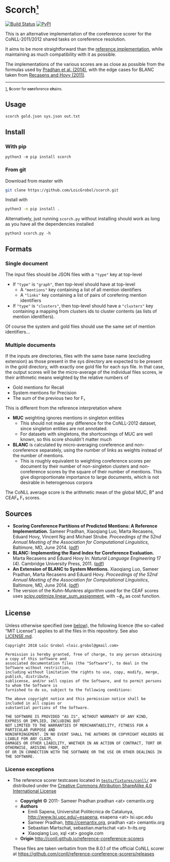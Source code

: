 Scorch<a id="footnote-0-1-backref" href="#footnote-0-1">¹</a>
======
[![Build Status](https://travis-ci.org/LoicGrobol/scorch.svg?branch=master)](https://travis-ci.org/LoicGrobol/scorch)
[![PyPI](https://img.shields.io/pypi/v/scorch.svg)](https://pypi.org/project/scorch)

This is an alternative implementation of the coreference scorer for the CoNLL-2011/2012 shared tasks on coreference resolution.

It aims to be more straightforward than the [reference implementation][ref-scorer], while maintaining as much compatibility with it as possible.

The implementations of the various scores are as close as possible from the formulas used by <a href="#pradhan2014scoring">Pradhan et al. (2014)</a>, with the edge cases for BLANC taken from <a href="recasens2011BLANC">Recasens and Hovy (2011)</a>.

---
<sub><a id="footnote-0-1" href="#footnote-0-1-backref">1.</a> **S**corer for **cor**eference **ch**ains.</sub>

[ref-scorer]: https://github.com/conll/reference-coreference-scorers

## Usage
```bash
scorch gold.json sys.json out.txt
```

## Install
### With pip
```
python3 -m pip install scorch
```

### From git
Download from master with
```bash
git clone https://github.com/LoicGrobol/scorch.git
```

Install with
```bash
python3 -m pip install .
```

Alternatively, just running `scorch.py` without installing should work as long as you have all the dependencies installed
```
python3 scorch.py -h
```

## Formats
### Single document
The input files should be JSON files with a `"type"` key at top-level

  - If `"type"` is `"graph"`, then top-level should have at top-level
     - A `"mentions"` key containing a list of all mention identifiers
     - A `"links"` key containing a list of pairs of corefering mention identifiers
  - If `"type"` is `"clusters"`, then top-level should have a `"clusters"` key containing a mapping
    from clusters ids to cluster contents (as lists of mention identifiers).

Of course the system and gold files should use the same set of mention identifiers…

### Multiple documents
If the inputs are directories, files with the same base name (excluding extension) as those present
in the sys directory are expected to be present in the gold directory, with exactly one gold file
for each sys file.
In that case, the output scores will be the micro-average of the individual files
scores, ie their arithmetic means weighted by the relative numbers of

  - Gold mentions for Recall
  - System mentions for Precision
  - The sum of the previous two for F₁

This is different from the reference interpretation where

  - **MUC** weighting ignores mentions in singleton entities
    - This should not make any difference for the CoNLL-2012 dataset, since singleton entities are not annotated.
    - For datasets with singletons, the shortcomings of MUC are well known, so this score
     shouldn't matter much
  - **BLANC** is calculated by micro-averaging coreference and non-coreference separately, using
    the number of links as weights instead of the number of mentions.
    - This is roughly equivalent to weighting coreference scores per document by their number of
      non-singleton clusters and non-coreference scores by the square of their number of mentions.
      This give disproportionate importance to large documents, which is not desirable
      in heterogenous corpora

The CoNLL average score is the arithmetic mean of the global MUC, B³ and CEAFₑ F₁ scores.

## Sources
  - <a id="pradhan2014scoring" />**Scoring Coreference Partitions of Predicted Mentions: A Reference Implementation.** Sameer Pradhan, Xiaoqiang Luo, Marta Recasens, Eduard Hovy, Vincent Ng and Michael Strube. *Proceedings of the 52nd Annual Meeting of the Association for Computational Linguistics*, Baltimore, MD, June 2014. ([pdf](http://aclweb.org/anthology/P/P14/P14-2006.pdf))
  - <a id="recasens2011BLANC" />**BLANC: Implementing the Rand Index for Coreference Evaluation.** Marta Recasens and Eduard Hovy In: *Natural Language Engineering* 17 (4). Cambridge University Press, 2011. ([pdf](http://citeseerx.ist.psu.edu/viewdoc/download?doi=10.1.1.300.9229&rep=rep1&type=pdf))
  - <a id="luo2014BLANC" /> **An Extension of BLANC to System Mentions.** Xiaoqiang Luo, Sameer Pradhan, Marta Recasens and Eduard Hovy. *Proceedings of the 52nd Annual Meeting of the Association for Computational Linguistics*, Baltimore, MD, June 2014. ([pdf](http://aclweb.org/anthology/P/P14/P14-2005.pdf))
  - The version of the Kuhn-Munkres algorithm used for the CEAF scores uses [scipy.optimize.linear_sum_assignment](https://docs.scipy.org/doc/latest/reference/generated/scipy.optimize.linear_sum_assignment.html), with $-ϕ_n$ as cost function.


## License

Unless otherwise specified (see <a href="#license-exceptions">below</a>), the following licence (the so-called “MIT License”) applies to all the files in this repository.
See also [LICENSE.md](LICENSE.md).

```
Copyright 2018 Loïc Grobol <loic.grobol@gmail.com>

Permission is hereby granted, free of charge, to any person obtaining a copy of this software and
associated documentation files (the "Software"), to deal in the Software without restriction,
including without limitation the rights to use, copy, modify, merge, publish, distribute,
sublicense, and/or sell copies of the Software, and to permit persons to whom the Software is
furnished to do so, subject to the following conditions:

The above copyright notice and this permission notice shall be included in all copies or
substantial portions of the Software.

THE SOFTWARE IS PROVIDED "AS IS", WITHOUT WARRANTY OF ANY KIND, EXPRESS OR IMPLIED, INCLUDING BUT
NOT LIMITED TO THE WARRANTIES OF MERCHANTABILITY, FITNESS FOR A PARTICULAR PURPOSE AND
NONINFRINGEMENT. IN NO EVENT SHALL THE AUTHORS OR COPYRIGHT HOLDERS BE LIABLE FOR ANY CLAIM,
DAMAGES OR OTHER LIABILITY, WHETHER IN AN ACTION OF CONTRACT, TORT OR OTHERWISE, ARISING FROM, OUT
OF OR IN CONNECTION WITH THE SOFTWARE OR THE USE OR OTHER DEALINGS IN THE SOFTWARE.
```

### <a id="license-exceptions">License exceptions</a>

  - The reference scorer testcases located in [`tests/fixtures/conll/`](tests/fixtures/conll/datafiles) are distributed under the [Creative Commons Attribution ShareAlike 4.0 International License](http://creativecommons.org/licenses/by-sa/4.0/)
    - **Copyright** © 2011- Sameer Pradhan pradhan \<at\> cemantix.org
    - **Authors**
        * Emili Sapena, Universitat Politècnica de Catalunya, <http://www.lsi.upc.edu/~esapena>, esapena \<at\> lsi.upc.edu
        * Sameer Pradhan, http://cemantix.org, pradhan \<at\> cemantix.org
        * Sebastian Martschat, sebastian.martschat \<at\> h-its.org
        * Xiaoqiang Luo, xql \<at\> google.com
    - **Origin** <http://conll.github.io/reference-coreference-scorers>

    These files are taken verbatim from the 8.0.1 of the official CoNLL scorer at <https://github.com/conll/reference-coreference-scorers/releases>
